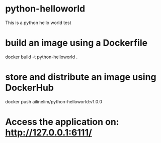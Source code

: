 # python-helloworld
This is a python hello world test
# build an image using a Dockerfile
docker build -t python-helloworld .

# store and distribute an image using DockerHub
docker push ailinelim/python-helloworld:v1.0.0

# Access the application on: http://127.0.0.1:6111/
